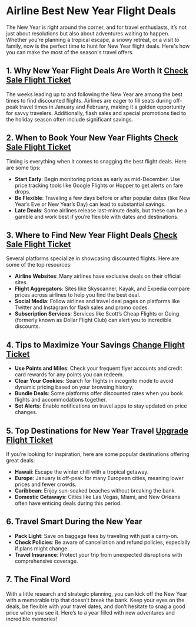 # Airline Best New Year Flight Deals

The New Year is right around the corner, and for travel enthusiasts, it’s not just about resolutions but also about adventures waiting to happen. Whether you’re planning a tropical escape, a snowy retreat, or a visit to family, now is the perfect time to hunt for New Year flight deals. Here's how you can make the most of the season's travel offers.

## 1. Why New Year Flight Deals Are Worth It [Check Sale Flight Ticket](www.changemyflight.online)

The weeks leading up to and following the New Year are among the best times to find discounted flights. Airlines are eager to fill seats during off-peak travel times in January and February, making it a golden opportunity for savvy travelers. Additionally, flash sales and special promotions tied to the holiday season often include significant savings.

## 2. When to Book Your New Year Flights [Check Sale Flight Ticket](www.changemyflight.online)

Timing is everything when it comes to snagging the best flight deals. Here are some tips:

- **Start Early**: Begin monitoring prices as early as mid-December. Use price tracking tools like Google Flights or Hopper to get alerts on fare drops.
- **Be Flexible**: Traveling a few days before or after popular dates (like New Year’s Eve or New Year’s Day) can lead to substantial savings.
- **Late Deals**: Some airlines release last-minute deals, but these can be a gamble and work best if you’re flexible with dates and destinations.

## 3. Where to Find New Year Flight Deals [Check Sale Flight Ticket](www.changemyflight.online)

Several platforms specialize in showcasing discounted flights. Here are some of the top resources:

- **Airline Websites**: Many airlines have exclusive deals on their official sites.
- **Flight Aggregators**: Sites like Skyscanner, Kayak, and Expedia compare prices across airlines to help you find the best deal.
- **Social Media**: Follow airlines and travel deal pages on platforms like Twitter and Instagram for flash sales and promo codes.
- **Subscription Services**: Services like Scott’s Cheap Flights or Going (formerly known as Dollar Flight Club) can alert you to incredible discounts.

## 4. Tips to Maximize Your Savings [Change Flight Ticket](www.changemyflight.online)

- **Use Points and Miles**: Check your frequent flyer accounts and credit card rewards for any points you can redeem.
- **Clear Your Cookies**: Search for flights in incognito mode to avoid dynamic pricing based on your browsing history.
- **Bundle Deals**: Some platforms offer discounted rates when you book flights and accommodations together.
- **Set Alerts**: Enable notifications on travel apps to stay updated on price changes.

## 5. Top Destinations for New Year Travel [Upgrade Flight Ticket](www.changemyflight.online)

If you’re looking for inspiration, here are some popular destinations offering great deals:

- **Hawaii**: Escape the winter chill with a tropical getaway.
- **Europe**: January is off-peak for many European cities, meaning lower prices and fewer crowds.
- **Caribbean**: Enjoy sun-soaked beaches without breaking the bank.
- **Domestic Getaways**: Cities like Las Vegas, Miami, and New Orleans often have enticing deals during this period.

## 6. Travel Smart During the New Year 

- **Pack Light**: Save on baggage fees by traveling with just a carry-on.
- **Check Policies**: Be aware of cancellation and refund policies, especially if plans might change.
- **Travel Insurance**: Protect your trip from unexpected disruptions with comprehensive coverage.

## 7. The Final Word

With a little research and strategic planning, you can kick off the New Year with a memorable trip that doesn’t break the bank. Keep your eyes on the deals, be flexible with your travel dates, and don’t hesitate to snag a good price when you see it. Here’s to a year filled with new adventures and incredible memories!


